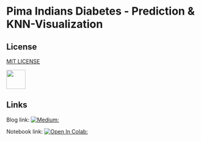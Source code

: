 # Pima Indians Diabetes - Prediction & KNN-Visualization

## License
[MIT LICENSE](https://github.com/smarthardik10/Pima-Indians-Diabetes---Prediction-KNN-Visualization/blob/master/LICENSE)



<img src="https://banner2.cleanpng.com/20180413/vpq/kisspng-massachusetts-institute-of-technology-mit-license-open-5ad048323f4950.3152506915235994102592.jpg" width="50" height="50">


## Links

Blog link:
[![Medium: ](https://img.icons8.com/ios-filled/25/000000/medium-monogram.png)](https://towardsdatascience.com/pima-indians-diabetes-prediction-knn-visualization-5527c154afff)

Notebook link:
[![Open In Colab: ](https://colab.research.google.com/assets/colab-badge.svg)](https://colab.research.google.com/drive/1n4FNgK0DwtK0QALoWcyWjBtkCLxjGs-S?usp=sharing)
